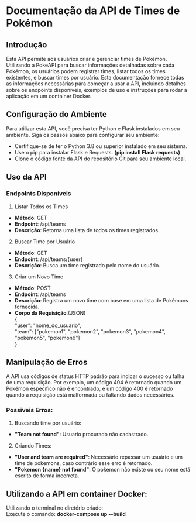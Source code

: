 # Documentação da API de Times de Pokémon
## Introdução
Esta API permite aos usuários criar e gerenciar times de Pokémon. Utilizando a PokeAPI para buscar informações detalhadas sobre cada Pokémon, os usuários podem registrar times, listar todos os times existentes, e buscar times por usuário. Esta documentação fornece todas as informações necessárias para começar a usar a API, incluindo detalhes sobre os endpoints disponíveis, exemplos de uso e instruções para rodar a aplicação em um container Docker.

## Configuração do Ambiente
Para utilizar esta API, você precisa ter Python e Flask instalados em seu ambiente. Siga os passos abaixo para configurar seu ambiente:

* Certifique-se de ter o Python 3.8 ou superior instalado em seu sistema.
* Use o pip para instalar Flask e Requests. __(pip install Flask requests)__
* Clone o código fonte da API do repositório Git para seu ambiente local.

## Uso da API

### Endpoints Disponíveis

1. Listar Todos os Times
* __Método__: GET
* __Endpoint__: /api/teams
* __Descrição__: Retorna uma lista de todos os times registrados.

2. Buscar Time por Usuário
* __Método__: GET
* __Endpoint__: /api/teams/{user}
* __Descrição__: Busca um time registrado pelo nome do usuário.

3. Criar um Novo Time
* __Método__: POST
* __Endpoint__: /api/teams
* __Descrição__: Registra um novo time com base em uma lista de Pokémons fornecida.
* __Corpo da Requisição__:(JSON)  
{  
  "user": "nome_do_usuario",  
  "team": ["pokemon1", "pokemon2", "pokemon3", "pokemon4", "pokemon5", "pokemon6"]  
}
## Manipulação de Erros
A API usa códigos de status HTTP padrão para indicar o sucesso ou falha de uma requisição.  Por exemplo, um código 404 é retornado quando um Pokémon específico não é encontrado, e um código 400 é retornado quando a requisição está malformada ou faltando dados necessários.

### Possiveis Erros:
1. Buscando time por usuário:
* __"Team not found"__: Usuario procurado não cadastrado.

2. Criando Times:
* __"User and team are required"__: Necessário repassar um usuário e um time de pokemons, caso contrário esse erro é retornado.
* __"Pokemon {name} not found"__: O pokemon não existe ou seu nome está escrito de forma incorreta.

## Utilizando a API em container Docker:
Utilizando o terminal no diretório criado:  
Execute o comando: __docker-compose up --build__
